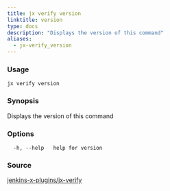 ```yaml
---
title: jx verify version
linktitle: version
type: docs
description: "Displays the version of this command"
aliases:
  - jx-verify_version
---
```


### Usage

```
jx verify version
```

### Synopsis

Displays the version of this command

### Options

```
  -h, --help   help for version
```

### Source

[jenkins-x-plugins/jx-verify](https://github.com/jenkins-x-plugins/jx-verify)
